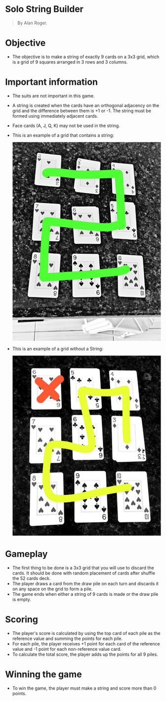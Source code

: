 # Solo String Builder 

> By Alan Roger.
> 

# **Objective**

- The objective is to make a string of exactly 9 cards on a 3x3 grid, which is a grid of 9 squares arranged in 3 rows and 3 columns.

# **Important information**

- The suits are not important in this game.
- A string is created when the cards have an orthogonal adjacency on the grid and the difference between them is +1 or -1. The string must be formed using immediately adjacent cards.
- Face cards (A, J, Q, K) may not be used in the string.
- This is an example of a grid that contains a string:
    
    ![WhatsApp Image 2022-12-21 at 09.54.10.jpeg](./assets/string.jpeg)
    
- This is an example of a grid without a String:

    ![WhatsApp Image 2022-12-21 at 09.54.10.jpeg](./assets/notastring.jpeg)


# **Gameplay**

- The first thing to be done is a 3x3 grid that you will use to discard the cards. It should be done with random placement of cards after shuffle the 52 cards deck.
- The player draws a card from the draw pile on each turn and discards it on any space on the grid to form a pile.
- The game ends when either a string of 9 cards is made or the draw pile is empty.

# **Scoring**

- The player's score is calculated by using the top card of each pile as the reference value and summing the points for each pile.
- For each pile, the player receives +1 point for each card of the reference value and -1 point for each non-reference value card.
- To calculate the total score, the player adds up the points for all 9 piles.

# **Winning the game**

- To win the game, the player must make a string and score more than 0 points.
